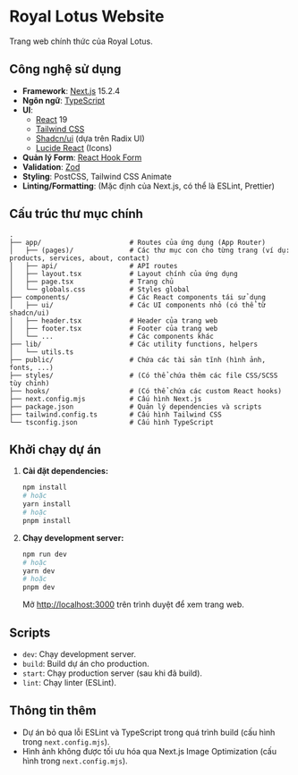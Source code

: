 # Royal Lotus Website

Trang web chính thức của Royal Lotus.

## Công nghệ sử dụng

- **Framework**: [Next.js](https://nextjs.org/) 15.2.4
- **Ngôn ngữ**: [TypeScript](https://www.typescriptlang.org/)
- **UI**:
  - [React](https://reactjs.org/) 19
  - [Tailwind CSS](https://tailwindcss.com/)
  - [Shadcn/ui](https://ui.shadcn.com/) (dựa trên Radix UI)
  - [Lucide React](https://lucide.dev/) (Icons)
- **Quản lý Form**: [React Hook Form](https://react-hook-form.com/)
- **Validation**: [Zod](https://zod.dev/)
- **Styling**: PostCSS, Tailwind CSS Animate
- **Linting/Formatting**: (Mặc định của Next.js, có thể là ESLint, Prettier)

## Cấu trúc thư mục chính

```
.
├── app/                      # Routes của ứng dụng (App Router)
│   ├── (pages)/              # Các thư mục con cho từng trang (ví dụ: products, services, about, contact)
│   ├── api/                  # API routes
│   ├── layout.tsx            # Layout chính của ứng dụng
│   ├── page.tsx              # Trang chủ
│   └── globals.css           # Styles global
├── components/               # Các React components tái sử dụng
│   ├── ui/                   # Các UI components nhỏ (có thể từ shadcn/ui)
│   ├── header.tsx            # Header của trang web
│   ├── footer.tsx            # Footer của trang web
│   └── ...                   # Các components khác
├── lib/                      # Các utility functions, helpers
│   └── utils.ts
├── public/                   # Chứa các tài sản tĩnh (hình ảnh, fonts, ...)
├── styles/                   # (Có thể chứa thêm các file CSS/SCSS tùy chỉnh)
├── hooks/                    # (Có thể chứa các custom React hooks)
├── next.config.mjs           # Cấu hình Next.js
├── package.json              # Quản lý dependencies và scripts
├── tailwind.config.ts        # Cấu hình Tailwind CSS
└── tsconfig.json             # Cấu hình TypeScript
```

## Khởi chạy dự án

1.  **Cài đặt dependencies:**

    ```bash
    npm install
    # hoặc
    yarn install
    # hoặc
    pnpm install
    ```

2.  **Chạy development server:**
    ```bash
    npm run dev
    # hoặc
    yarn dev
    # hoặc
    pnpm dev
    ```
    Mở [http://localhost:3000](http://localhost:3000) trên trình duyệt để xem trang web.

## Scripts

- `dev`: Chạy development server.
- `build`: Build dự án cho production.
- `start`: Chạy production server (sau khi đã build).
- `lint`: Chạy linter (ESLint).

## Thông tin thêm

- Dự án bỏ qua lỗi ESLint và TypeScript trong quá trình build (cấu hình trong `next.config.mjs`).
- Hình ảnh không được tối ưu hóa qua Next.js Image Optimization (cấu hình trong `next.config.mjs`).
